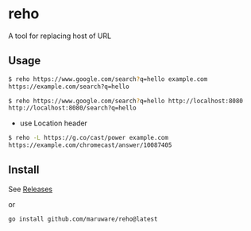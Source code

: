 # reho

A tool for replacing host of URL

## Usage

```sh
$ reho https://www.google.com/search?q=hello example.com
https://example.com/search?q=hello
```

```sh
$ reho https://www.google.com/search?q=hello http://localhost:8080
http://localhost:8080/search?q=hello
```

- use Location header

```sh
$ reho -L https://g.co/cast/power example.com
https://example.com/chromecast/answer/10087405
```

## Install

See [Releases](https://github.com/maruware/reho/releases)

or

```
go install github.com/maruware/reho@latest
```
